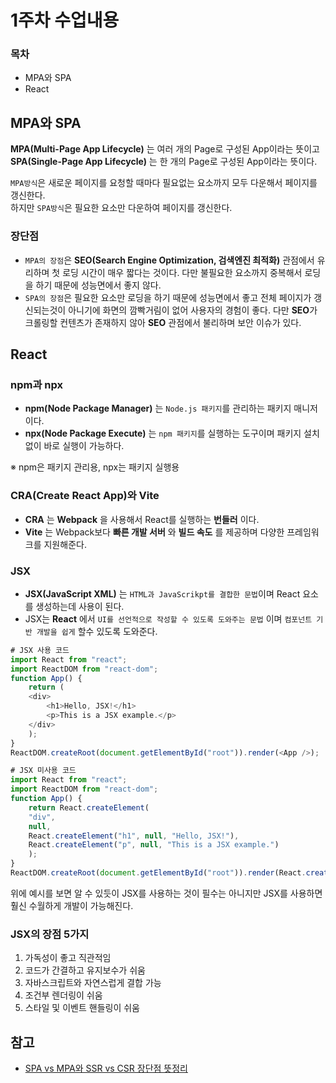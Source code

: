 # 1주차 수업내용

### 목차
- MPA와 SPA
- React

## MPA와 SPA
**MPA(Multi-Page App Lifecycle)** 는 여러 개의 Page로 구성된 App이라는 뜻이고 **SPA(Single-Page App Lifecycle)** 는 한 개의 Page로 구성된 App이라는 뜻이다.

``MPA방식``은 새로운 페이지를 요청할 때마다 필요없는 요소까지 모두 다운해서 페이지를 갱신한다.<br>
하지만 ``SPA방식``은 필요한 요소만 다운하여 페이지를 갱신한다.

### 장단점
- ``MPA의 장점``은 **SEO(Search Engine Optimization, 검색엔진 최적화)** 관점에서 유리하며 첫 로딩 시간이 매우 짧다는 것이다.
다만 불필요한 요소까지 중복해서 로딩을 하기 때문에 성능면에서 좋지 않다.
- ``SPA의 장점``은 필요한 요소만 로딩을 하기 때문에 성능면에서 좋고 전체 페이지가 갱신되는것이 아니기에 화면의 깜빡거림이 없어 사용자의 경험이 좋다.
다만 **SEO**가 크롤링할 컨텐츠가 존재하지 않아 **SEO** 관점에서 불리하며 보안 이슈가 있다.

## React
### npm과 npx
- **npm(Node Package Manager)** 는 ``Node.js 패키지``를 관리하는 패키지 매니저이다.
- **npx(Node Package Execute)** 는 ``npm 패키지``를 실행하는 도구이며 패키지 설치 없이 바로 실행이 가능하다.

※ npm은 패키지 관리용, npx는 패키지 실행용

### CRA(Create React App)와 Vite
- **CRA** 는 **Webpack** 을 사용해서 React를 실행하는 **번들러** 이다.
- **Vite** 는 Webpack보다 **빠른 개발 서버** 와 **빌드 속도** 를 제공하며 다양한 프레임워크를 지원해준다.

### JSX
- **JSX(JavaScript XML)** 는 ``HTML과 JavaScrikpt를 결합한 문법``이며 React 요소를 생성하는데 사용이 된다.
- JSX는 **React** 에서 ``UI를 선언적으로 작성할 수 있도록 도와주는 문법`` 이며 ``컴포넌트 기반 개발을 쉽게`` 할수 있도록 도와준다.

```javascript
# JSX 사용 코드
import React from "react";
import ReactDOM from "react-dom";
function App() {
    return (
    <div>
        <h1>Hello, JSX!</h1>
        <p>This is a JSX example.</p>
    </div>
    );
}
ReactDOM.createRoot(document.getElementById("root")).render(<App />);
```

```javascript
# JSX 미사용 코드
import React from "react";
import ReactDOM from "react-dom";
function App() {
    return React.createElement(
    "div",
    null,
    React.createElement("h1", null, "Hello, JSX!"),
    React.createElement("p", null, "This is a JSX example.")
    );
}
ReactDOM.createRoot(document.getElementById("root")).render(React.createElement(App));
```

위에 예시를 보면 알 수 있듯이 JSX를 사용하는 것이 필수는 아니지만 JSX를 사용하면 훨신 수월하게 개발이 가능해진다.

### JSX의 장점 5가지

1. 가독성이 좋고 직관적임
2. 코드가 간결하고 유지보수가 쉬움
3. 자바스크립트와 자연스럽게 결합 가능
4. 조건부 렌더링이 쉬움
5. 스타일 및 이벤트 핸들링이 쉬움

## 참고
- [SPA vs MPA와 SSR vs CSR 장단점 뜻정리](https://hanamon.kr/spa-mpa-ssr-csr-%EC%9E%A5%EB%8B%A8%EC%A0%90-%EB%9C%BB%EC%A0%95%EB%A6%AC/)
